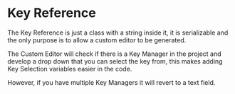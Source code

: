 # Key Reference

The Key Reference is just a class with a string inside it, it is serializable and the only purpose is to allow a custom editor to be generated.

The Custom Editor will check if there is a Key Manager in the project and develop a drop down that you can select the key from, this makes adding Key Selection variables easier in the code.

However, if you have multiple Key Managers it will revert to a text field.
